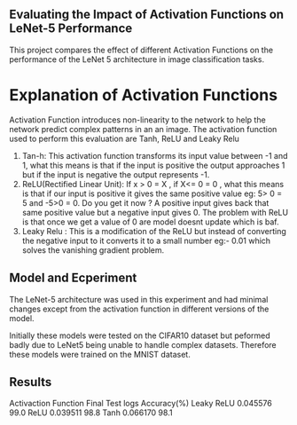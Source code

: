 ## Evaluating the Impact of Activation Functions on LeNet-5 Performance

This project compares the effect of different Activation Functions on the performance  of the LeNet 5 architecture in image classification tasks.

# Explanation of Activation Functions

Activation Function introduces non-linearity to the network to help the network  predict complex patterns in an an image.
The activation function used to perform this evaluation are Tanh, ReLU and Leaky Relu 

1. Tan-h: This activation function transforms its input value between -1 and 1, what this means is that if the input is positive the output approaches 1 but if the input is negative the output represents -1.
2.  ReLU(Rectified Linear Unit): If x > 0 = X , if X<= 0 = 0 , what this means is that if our input is positive it gives the same positive value eg:  5> 0 = 5 and -5>0 = 0. Do you get it now ? A positive input gives back that same positive value but a negative input gives 0. The problem with ReLU is that once we get a value of 0 are model doesnt update which is baf.
3.   Leaky Relu : This is a modification of the ReLU but instead of converting the negative input to it converts it to a small number eg:- 0.01 which solves the vanishing gradient problem.

## Model and Ecperiment 

The LeNet-5 architecture was used in this experiment  and had minimal changes except from the activation function in different versions of the  model.

Initially these models were tested on the CIFAR10 dataset but peformed badly due to LeNet5 being unable to handle complex datasets. Therefore these  models were trained on the  MNIST dataset.

## Results
Activaction Function                Final Test logs               Accuracy(%)
Leaky ReLU                           0.045576                         99.0
ReLU                                 0.039511                         98.8
Tanh                                 0.066170                         98.1
